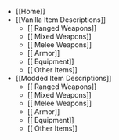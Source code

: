 
- [[Home]]
- [[Vanilla Item Descriptions]]
  - [[ Ranged Weapons]]
  - [[ Mixed Weapons]]
  - [[ Melee Weapons]]
  - [[ Armor]]
  - [[ Equipment]]
  - [[ Other Items]]
- [[Modded Item Descriptions]]
  - [[ Ranged Weapons]]
  - [[ Mixed Weapons]]
  - [[ Melee Weapons]]
  - [[ Armor]]
  - [[ Equipment]]
  - [[ Other Items]]

